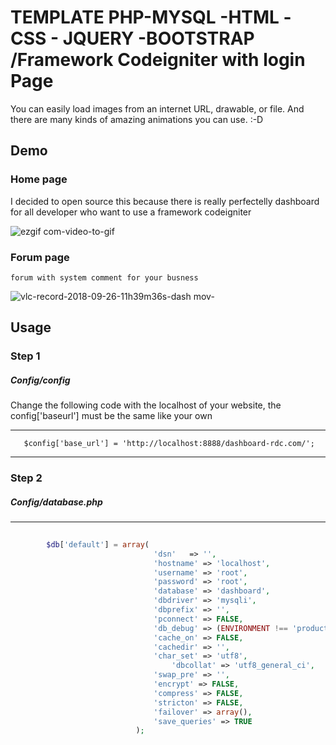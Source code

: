 # TEMPLATE PHP-MYSQL -HTML -CSS - JQUERY -BOOTSTRAP /Framework Codeigniter with login Page
 


You can easily load images from an internet URL, drawable, or file. And there are many kinds of amazing animations you can use. :-D

## Demo 
### Home page

I decided to open source this because there is really perfectelly dashboard for all developer who want to use a framework codeigniter 

![ezgif com-video-to-gif](https://user-images.githubusercontent.com/39515872/46099092-bca68280-c17a-11e8-8e67-65c743e09149.gif)


### Forum page

    forum with system comment for your busness

![vlc-record-2018-09-26-11h39m36s-dash mov-](https://user-images.githubusercontent.com/39515872/46101552-1d38be00-c181-11e8-90db-590b42db676a.gif)

## Usage

### Step 1

##### Config/config 

Change the following code with the localhost of your website, the config['baseurl'] must be the same like your own

--------------------------------------------------------------
       $config['base_url'] = 'http://localhost:8888/dashboard-rdc.com/';
---------------------------------------------------------------


### Step 2 

##### Config/database.php
-------------------------------------------------------------------
```php
 
        $db['default'] = array(
	                            'dsn'	=> '',
	                            'hostname' => 'localhost',
	                            'username' => 'root',
	                            'password' => 'root',
	                            'database' => 'dashboard',
	                            'dbdriver' => 'mysqli',
	                            'dbprefix' => '',
	                            'pconnect' => FALSE,
	                            'db_debug' => (ENVIRONMENT !== 'production'),
	                            'cache_on' => FALSE,
	                            'cachedir' => '',
	                            'char_set' => 'utf8',
                            	    'dbcollat' => 'utf8_general_ci',
	                            'swap_pre' => '',
	                            'encrypt' => FALSE,
	                            'compress' => FALSE,
	                            'stricton' => FALSE,
	                            'failover' => array(),
	                            'save_queries' => TRUE
                            );

```
